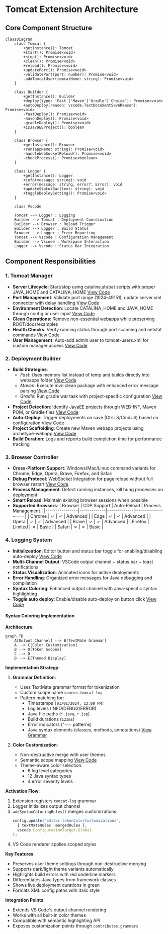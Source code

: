 # Tomcat Extension Architecture

## Core Component Structure

```mermaid
classDiagram
    class Tomcat {
        +getInstance(): Tomcat
        +start(): Promise<void>
        +stop(): Promise<void>
        +clean(): Promise<void>
        +reload(): Promise<void>
        +updatePort(): Promise<void>
        -validatePort(port: number): Promise<void>
        -addTomcatUser(tomcatHome: string): Promise<void>
    }
    
    class Builder {
        +getInstance(): Builder
        +deploy(type: 'Fast'|'Maven'|'Gradle'|'Choice'): Promise<void>
        +autoDeploy(reason: vscode.TextDocumentSaveReason): Promise<void>
        -fastDeploy(): Promise<void>
        -mavenDeploy(): Promise<void>
        -gradleDeploy(): Promise<void>
        +isJavaEEProject(): boolean
    }
    
    class Browser {
        +getInstance(): Browser
        +run(appName: string): Promise<void>
        -handleWebSocketReload(): Promise<void>
        -checkProcess(): Promise<boolean>
    }
    
    class Logger {
        +getInstance(): Logger
        +info(message: string): void
        +error(message: string, error?: Error): void
        +updateStatusBar(text: string): void
        +toggleDeploySetting(): Promise<void>
    }
    
    class Vscode
    
    Tomcat --> Logger : Logging
    Builder --> Tomcat : Deployment Coordination
    Builder --> Browser : Reload Trigger
    Builder --> Logger : Build Status
    Browser --> Logger : Error Reporting
    Tomcat --> Vscode : Configuration Management
    Builder --> Vscode : Workspace Interaction
    Logger --> Vscode : Status Bar Integration
```

## Component Responsibilities

### 1. Tomcat Manager
- **Server Lifecycle**: Start/stop using catalina.sh/bat scripts with proper JAVA_HOME and CATALINA_HOME [View Code](https://github.com/Al-rimi/tomcat/blob/main/src/utils/Tomcat.ts#L584-L647)
- **Port Management**: Validate port range (1024-49151), update server.xml connector with delay handling [View Code](https://github.com/Al-rimi/tomcat/blob/main/src/utils/Tomcat.ts#L470-L582)
- **Environment Detection**: Locate CATALINA_HOME and JAVA_HOME through config or user input [View Code](https://github.com/Al-rimi/tomcat/blob/main/src/utils/Tomcat.ts#L331-L436)
- **Clean Operations**: Remove non-essential webapps while preserving ROOT/docs/examples
- **Health Checks**: Verify running status through port scanning and netstat commands [View Code](https://github.com/Al-rimi/tomcat/blob/main/src/utils/Tomcat.ts#L303-L329)
- **User Management**: Auto-add admin user to tomcat-users.xml for custom manager access [View Code](https://github.com/Al-rimi/tomcat/blob/main/src/utils/Tomcat.ts#L649-L681)

### 2. Deployment Builder
- **Build Strategies**:
  - *Fast*: Uses memory list instead of temp and builds directly into webapps folder [View Code](https://github.com/Al-rimi/tomcat/blob/main/src/utils/Builder.ts#L328-L400)
  - *Maven*: Execute mvn clean package with enhanced error message parsing [View Code](https://github.com/Al-rimi/tomcat/blob/main/src/utils/Builder.ts#L402-L468)
  - *Gradle*: Run gradle war task with project-specific configuration [View Code](https://github.com/Al-rimi/tomcat/blob/main/src/utils/Builder.ts#L470-L501)
- **Project Detection**: Identify JavaEE projects through WEB-INF, Maven POM, or Gradle files [View Code](https://github.com/Al-rimi/tomcat/blob/main/src/utils/Builder.ts#L121-L159)
- **Auto-Deploy**: Trigger deployments on save (Ctrl+S/Cmd+S) based on configuration [View Code](https://github.com/Al-rimi/tomcat/blob/main/src/utils/Builder.ts#L247-L274)
- **Project Scaffolding**: Create new Maven webapp projects using archetype-webapp [View Code](https://github.com/Al-rimi/tomcat/blob/main/src/utils/Builder.ts#L276-L326)
- **Build Duration**: Logs and reports build completion time for performance tracking

### 3. Browser Controller
- **Cross-Platform Support**: Windows/Mac/Linux command variants for Chrome, Edge, Opera, Brave, Firefox, and Safari
- **Debug Protocol**: WebSocket integration for page reload without full browser restart [View Code](https://github.com/Al-rimi/tomcat/blob/main/src/utils/Browser.ts#L286-L334)
- **Process Management**: Detect running instances, kill hung processes on deployment
- **Smart Reload**: Maintain existing browser sessions when possible
- **Supported Browsers**:
  | Browser        | CDP Support | Auto-Reload | Process Management |
  |----------------|-------------|-------------|--------------------|
  | Chrome         | ✓           | ✓           | Advanced           |
  | Edge           | ✓           | ✓           | Advanced           |
  | Opera          | ✓           | ✓           | Advanced           |
  | Brave          | ✓           | ✓           | Advanced           |
  | Firefox        | Limited     | ✗           | Basic              |
  | Safari         | ✗           | ✗           | Basic              |

### 4. Logging System
- **Initializeation**: Editor button and status bar toggle for enabling/disabling auto-deploy [View Code](https://github.com/Al-rimi/tomcat/blob/main/src/utils/Logger.ts#L220-L244)
- **Multi-Channel Output**: VSCode output channel + status bar + toast notifications
- **Status Visualization**: Animated icons for active deployments
- **Error Handling**: Organized error messages for Java debugging and compilation
- **Syntax Coloring**: Enhanced output channel with Java-specific syntax highlighting
- **Toggle auto deploy**: Enable/disable auto-deploy on button click [View Code](https://github.com/Al-rimi/tomcat/blob/main/src/utils/Logger.ts#L199-L218)

#### Syntax Coloring Implementation

**Architecture**:
```mermaid
graph TD
    A[Output Channel] --> B[TextMate Grammar]
    A --> C[Color Customization]
    B --> D[Token Scopes]
    C --> D
    D --> E[Themed Display]
```

**Implementation Strategy**:

1. **Grammar Definition**:
   - Uses TextMate grammar format for tokenization
   - Custom scope name `source.tomcat-log`
   - Pattern matching for:
     - Timestamps `[01/01/2024, 12:00 PM]`
     - Log levels (INFO/DEBUG/ERROR)
     - Java file paths (`*.java`, `*.jsp`)
     - Build durations (`123ms`)
     - Error indicators (`^~~~` patterns)
     - Java syntax elements (classes, methods, annotations) [View Grammar](https://github.com/Al-rimi/tomcat/blob/main/syntaxes/tomcat-log.tmLanguage.json)

2. **Color Customization**:
   - Non-destructive merge with user themes
   - Semantic scope mapping [View Code](https://github.com/Al-rimi/tomcat/blob/main/src/ui/syntax.ts)
   - Theme-aware color selection:
     - 6 log level categories
     - 12 Java syntax types
     - 4 error severity levels

**Activation Flow**:
1. Extension registers `tomcat-log` grammar
2. Logger initializes output channel
3. `addSyntaxColoringRules()` merges customizations:
   ```typescript
   config.update('editor.tokenColorCustomizations', 
     { textMateRules: mergedRules },
     vscode.ConfigurationTarget.Global
   );
   ```
4. VS Code renderer applies scoped styles

**Key Features**:
- Preserves user theme settings through non-destructive merging
- Supports dark/light theme variants automatically
- Highlights build errors with red underline markers
- Differentiates Java types from framework classes
- Shows live deployment durations in green
- Formats XML config paths with italic style

**Integration Points**:
- Extends VS Code's output channel rendering
- Works with all built-in color themes
- Compatible with semantic highlighting API
- Exposes customization points through `contributes.grammars`